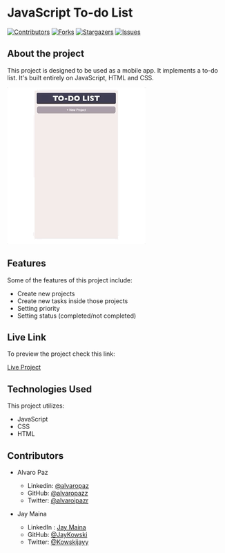 # JavaScript To-do List

[![Contributors][contributors-shield]][contributors-url]
[![Forks][forks-shield]][forks-url]
[![Stargazers][stars-shield]][stars-url]
[![Issues][issues-shield]][issues-url]

## About the project

This project is designed to be used as a mobile app.
It implements a to-do list. It's built entirely on JavaScript, HTML and CSS.

![gif](to-do.gif)

## Features

Some of the features of this project include:

- Create new projects
- Create new tasks inside those projects
- Setting priority
- Setting status (completed/not completed)

## Live Link

To preview the project check this link:

[Live Project](https://rawcdn.githack.com/JayKowski/to-do-list/cceb62d976ece4b92205120675eee1d177c85dbd/dist/index.html)

## Technologies Used

This project utilizes:

- JavaScript
- CSS
- HTML

<!-- 

## Testing

## Test Output

-->

## Contributors

- Alvaro Paz
  - Linkedin: [@alvaropaz](https://linkedin.com/in/alvaropaz/)
  - GitHub: [@alvaropazz](https://github.com/alvaropazz)
  - Twitter: [@alvaroipazr](https://twitter.com/alvaroipazr)

- Jay Maina
  - LinkedIn : [Jay Maina](https://www.linkedin.com/in/jay-maina)
  - GitHub: [@JayKowski](https://github.com/JayKowski)
  - Twitter: [@Kowskijayy](https://twitter.com/Kowskijayy)
  
<!-- MARKDOWN LINKS & IMAGES -->

[contributors-shield]: https://img.shields.io/github/contributors/JayKowski/to-do-list.svg?style=flat-square
[contributors-url]: https://github.com/JayKowski/to-do-list/graphs/contributors
[forks-shield]: https://img.shields.io/github/forks/JayKowski/to-do-list.svg?style=flat-square
[forks-url]: https://github.com/JayKowski/to-do-list/network/members
[stars-shield]: https://img.shields.io/github/stars/JayKowski/to-do-list.svg?style=flat-square
[stars-url]: https://github.com/JayKowski/to-do-list/stargazers
[issues-shield]: https://img.shields.io/github/issues/JayKowski/to-do-list.svg?style=flat-square
[issues-url]: https://github.com/JayKowski/to-do-list/issues
